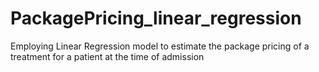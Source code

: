 # PackagePricing_linear_regression
Employing Linear Regression model to estimate the package pricing of a treatment for a patient at the time of admission
